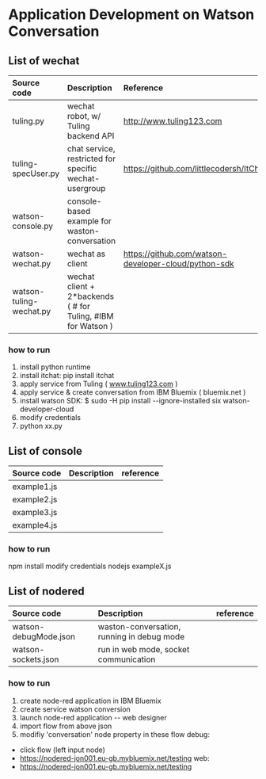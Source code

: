 # Application Development on Watson Conversation 
## List of wechat
|Source code | Description                       | Reference |
|:------------|:---------------------------------|:---------|
|tuling.py | wechat robot, w/ Tuling backend API | http://www.tuling123.com|
|tuling-specUser.py | chat service, restricted for specific wechat-usergroup| https://github.com/littlecodersh/ItChat|
|watson-console.py | console-based example for waston-conversation|
|watson-wechat.py | wechat as client | https://github.com/watson-developer-cloud/python-sdk|
|watson-tuling-wechat.py | wechat client + 2*backends ( # for Tuling, #IBM for Watson )|

### how to run
1. install python runtime
2. install itchat: pip install itchat
3. apply service from Tuling ( www.tuling123.com )
4. apply service & create conversation from IBM Bluemix ( bluemix.net )
5. install watson SDK: $ sudo -H pip install --ignore-installed six watson-developer-cloud
6. modify credentials
7. python xx.py 

## List of console
|Source code | Description                       | reference |
|:-----------|:----------------------------------|:---------|
|example1.js | | |
|example2.js | | |
|example3.js | | |
|example4.js | | |

### how to run
npm install
modify credentials
nodejs exampleX.js

## List of nodered
|Source code | Description                       | reference |
|:-----------|:----------------------------------|:---------|
|watson-debugMode.json |waston-conversation, running in debug mode | |
|watson-sockets.json |run in web mode, socket communication | |

### how to run
1. create node-red application in IBM Bluemix
2. create service watson conversion
3. launch node-red application -- web designer
4. import flow from above json
5. modifiy 'conversation' node property in these flow
debug: 
- click flow (left input node)
- https://nodered-jon001.eu-gb.mybluemix.net/testing
web: 
- https://nodered-jon001.eu-gb.mybluemix.net/testing

